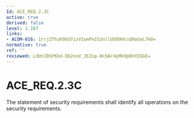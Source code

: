 ```yaml
---
Id: ACE_REQ.2.3C
active: true
derived: false
level: 1.107
links:
- ACOM-016: 1rrjZfhzK0GU7zzVIwmPeIG3nllOD89HtsQRmSeL7k0=
normative: true
ref: ''
reviewed: LdUnIBSPKbd-Qb2noV_ZEZsp-WcbAr4pMk9pNVVZGGE=
---
```


# ACE_REQ.2.3C

The statement of security requirements shall identify all operations on the security requirements.